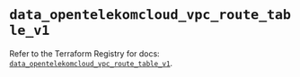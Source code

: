 # `data_opentelekomcloud_vpc_route_table_v1`

Refer to the Terraform Registry for docs: [`data_opentelekomcloud_vpc_route_table_v1`](https://registry.terraform.io/providers/opentelekomcloud/opentelekomcloud/1.36.42/docs/data-sources/vpc_route_table_v1).
